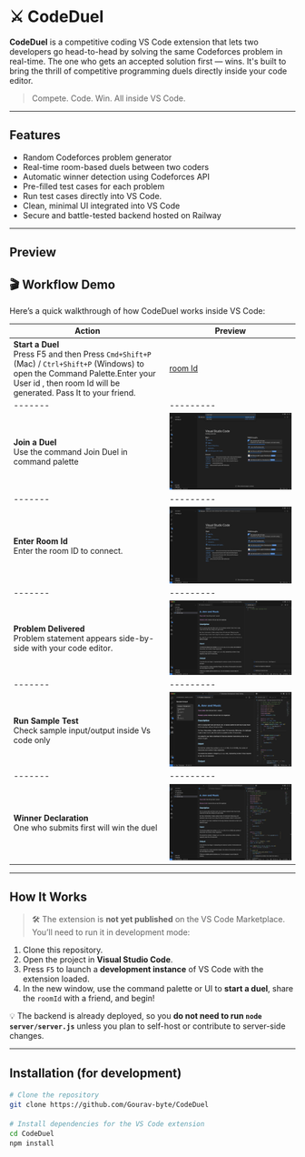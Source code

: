 # ⚔️ CodeDuel

**CodeDuel** is a competitive coding VS Code extension that lets two developers go head-to-head by solving the same Codeforces problem in real-time. The one who gets an accepted solution first — wins. It's built to bring the thrill of competitive programming duels directly inside your code editor.

> Compete. Code. Win. All inside VS Code.

---

##  Features

-  Random Codeforces problem generator
-  Real-time room-based duels between two coders
-  Automatic winner detection using Codeforces API
-  Pre-filled test cases for each problem
-  Run test cases directly into VS Code.
-  Clean, minimal UI integrated into VS Code
-  Secure and battle-tested backend hosted on Railway

---

##  Preview

## 🎬 Workflow Demo

Here’s a quick walkthrough of how CodeDuel works inside VS Code:

| Action | Preview |
|-------|---------|
| **Start a Duel** <br>Press F5 and then Press `Cmd+Shift+P` (Mac) / `Ctrl+Shift+P` (Windows) to open the Command Palette.Enter your User id , then room Id will be generated. Pass It to your friend. | [room Id](media/Code_copy_roomid.png) |
|-------|---------|
| **Join a Duel**<br>Use the command Join Duel in command palette| ![room Id](media/Code_join_duel.png) |
|-------|---------|
| **Enter Room Id**<br>Enter the room ID to connect.| ![room Id](media/Code_enter_roomId.png) |
|-------|---------|
| **Problem Delivered**<br>Problem statement appears side-by-side with your code editor. | ![Problem Statement](media/Code_duel_begins.png) |
|-------|---------|
| **Run Sample Test**<br>Check sample input/output inside Vs code only | ![Sample Test](media/Code_while_solving.png) |
|-------|---------|
| **Winner Declaration**<br>One who submits first will win the duel | ![winner](media/Code_winner_declaration.png) |


---

##  How It Works

> 🛠️ The extension is **not yet published** on the VS Code Marketplace. You’ll need to run it in development mode:

1. Clone this repository.
2. Open the project in **Visual Studio Code**.
3. Press `F5` to launch a **development instance** of VS Code with the extension loaded.
4. In the new window, use the command palette or UI to **start a duel**, share the `roomId` with a friend, and begin!

💡 The backend is already deployed, so you **do not need to run `node server/server.js`** unless you plan to self-host or contribute to server-side changes.

---

##  Installation (for development)

```bash
# Clone the repository
git clone https://github.com/Gourav-byte/CodeDuel

# Install dependencies for the VS Code extension
cd CodeDuel
npm install
